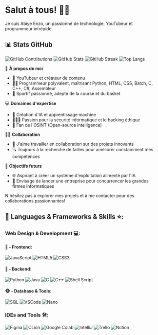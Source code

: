 # Salut à tous! 👋🏽

Je suis Abiye Enzo, un passionné de technologie, YouTubeur et programmeur intrépide.

## 📊 Stats GitHub

![GitHub Contributions](https://badges.pufler.dev/contributions/?username=AbiyeEnzo)
![GitHub Stats](https://github-readme-stats.vercel.app/api?username=AbiyeEnzo&show_icons=true&theme=tokyonight)
![GitHub Streak](https://github-readme-streak-stats.herokuapp.com/?user=AbiyeEnzo&theme=tokyonight)
![Top Langs](https://github-readme-stats.vercel.app/api/top-langs/?username=AbiyeEnzo&layout=compact)


🚀 **À propos de moi**

- 🎥 YouTubeur et créateur de contenu
- 👨‍💻 Programmeur polyvalent, maîtrisant Python, HTML, CSS, Batch, C, C++, C#, Assembleur
- 🏀 Sportif passionné, adepte de la course et du basket

💻 **Domaines d'expertise**

- 👾 Création d'IA et apprentissage machine
- 🕵🏽‍♂️ Passion pour la sécurité informatique et le hacking éthique
- 🤖 Fan de l'OSINT (Open-source intelligence)

🤝🏼 **Collaboration**

- 💼 J'aime travailler en collaboration sur des projets innovants
- 🔍 Toujours à la recherche de failles pour améliorer constamment mes compétences

🚀 **Objectifs futurs**

- 🌐 Aspirant à créer un système d'exploitation alimenté par l'IA
- 💼 Envisage de lancer une entreprise pour concurrencer les grandes firmes informatiques

N'hésitez pas à explorer mes projets et à me contacter pour des collaborations passionnantes!

## 🔨 Languages & Frameworks & Skills ⭐️:

### Web Design & Development 💻:
#### 🙈 - Frontend:
![JavaScript](https://img.shields.io/badge/JavaScript-F7DF1E.svg?style=for-the-badge&logo=javascript&logoColor=white)
![HTML5](https://img.shields.io/badge/-HTML5-E34F26?style=for-the-badge&logo=html5&logoColor=white)
![CSS3](https://img.shields.io/badge/-CSS3-1572B6?style=for-the-badge&logo=css3)

#### 🙉 - Backend:
![Python](https://img.shields.io/badge/Python-14354C?style=for-the-badge&logo=python&logoColor=white)
![Java](https://img.shields.io/badge/Java-ED8B00?style=for-the-badge&logo=openjdk&logoColor=white)
![C](https://custom-icon-badges.herokuapp.com/badge/C-03599C.svg?style=for-the-badge&logo=c-in-hexagon&logoColor=white)
![C++](https://custom-icon-badges.herokuapp.com/badge/C++-9C033A.svg?style=for-the-badge&logo=cpp2&logoColor=white)
![Shell Script](https://img.shields.io/badge/Shell_Script-121011?style=for-the-badge&logo=gnu-bash&logoColor=white)

#### 🐵 - Database & Tools:
![SQL](https://img.shields.io/badge/SQL-003B57?style=for-the-badge&logo=sql&logoColor=white)
![VSCode](https://img.shields.io/badge/Visual_Studio_Code-0078D4?style=for-the-badge&logo=visual%20studio%20code&logoColor=white)
![Nano](https://img.shields.io/badge/Nano-00A400?style=for-the-badge&logo=nano&logoColor=white)

### IDEs and Tools 🛠:
![Figma](https://img.shields.io/badge/Figma-F24E1E?style=for-the-badge&logo=figma&logoColor=white)
![CLion](https://img.shields.io/badge/CLion-000000?style=for-the-badge&logo=clion&logoColor=white)
![Google Colab](https://img.shields.io/badge/Colab-F9AB00?style=for-the-badge&logo=googlecolab&color=525252)
![IntelliJ](https://img.shields.io/badge/IntelliJ_IDEA-000000.svg?style=for-the-badge&logo=intellij-idea&logoColor=white)
![Trello](https://img.shields.io/badge/Trello-0052CC?style=for-the-badge&logo=trello&logoColor=white)
![Notion](https://img.shields.io/badge/Notion-000000?style=for-the-badge&logo=notion&logoColor=white)
